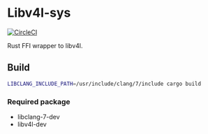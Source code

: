 
# Libv4l-sys

[![CircleCI](https://circleci.com/gh/Idein/libv4l-sys.svg?style=svg)](https://circleci.com/gh/Idein/libv4l-sys)

Rust FFI wrapper to libv4l.

## Build

```sh
LIBCLANG_INCLUDE_PATH=/usr/include/clang/7/include cargo build
```

### Required package

- libclang-7-dev
- libv4l-dev
